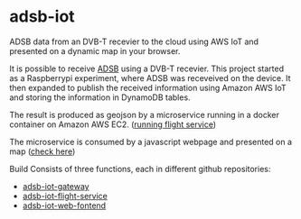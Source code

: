 # adsb-iot
ADSB data from an DVB-T recevier to the cloud using AWS IoT and presented on a dynamic map in your browser.

It is possible to receive [ADSB](https://en.wikipedia.org/wiki/Automatic_dependent_surveillance_–_broadcast) using a DVB-T recevier. This project started as a Raspberrypi experiment, where ADSB was receveived on the device. It then expanded to publish the received information using Amazon AWS IoT and storing the information in DynamoDB tables. 

The result is produced as geojson by a microservice running in a docker container on Amazon AWS EC2. 
([running flight service](http://flight-service.brolien.eu/flights))

The microservice is consumed by a javascript webpage and presented on a map 
([check here](http://adsb-iot-frontend-brolle75.c9users.io/))

Build Consists of three functions, each in different github repositories:
- [adsb-iot-gateway](https://github.com/anders-brolien/adsb-iot-gateway)
- [adsb-iot-flight-service](https://github.com/anders-brolien/adsb-iot-flight-service)
- [adsb-iot-web-fontend](https://github.com/anders-brolien/adsb-iot-web-frontend)
 

